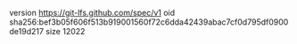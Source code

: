 version https://git-lfs.github.com/spec/v1
oid sha256:bef3b05f606f513b919001560f72c6dda42439abac7cf0d795df0900de19d217
size 12022
